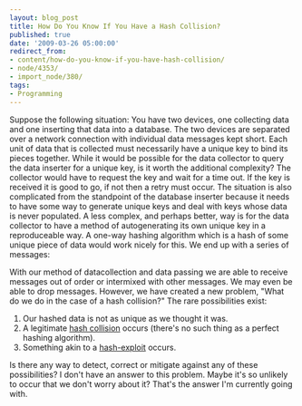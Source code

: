 ```yaml
---
layout: blog_post
title: How Do You Know If You Have a Hash Collision?
published: true
date: '2009-03-26 05:00:00'
redirect_from:
- content/how-do-you-know-if-you-have-hash-collision/
- node/4353/
- import_node/380/
tags:
- Programming
---
```


Suppose the following situation: You have two devices, one collecting data and one inserting that data into a database. The two devices are separated over a network connection with individual data messages kept short. Each unit of data that is collected must necessarily have a unique key to bind its pieces together. While it would be possible for the data collector to query the data inserter for a unique key, is it worth the additional complexity? The collector would have to request the key and wait for a time out. If the key is received it is good to go, if not then a retry must occur. The situation is also complicated from the standpoint of the database inserter because it needs to have some way to generate unique keys and deal with keys whose data is never populated. A less complex, and perhaps better, way is for the data collector to have a method of autogenerating its own unique key in a reproduceable way. A one-way hashing algorithm which is a hash of some unique piece of data would work nicely for this. We end up with a series of messages: `            `

With our method of datacollection and data passing we are able to receive messages out of order or intermixed with other messages. We may even be able to drop messages. However, we have created a new problem, "What do we do in the case of a hash collision?" The rare possibilities exist:

1.  Our hashed data is not as unique as we thought it was.
2.  A legitimate [hash collision](http://en.wikipedia.org/wiki/Hash_collision) occurs (there's no such thing as a perfect hashing algorithm).
3.  Something akin to a [hash-exploit](http://en.wikipedia.org/wiki/MD5#Security) occurs.

Is there any way to detect, correct or mitigate against any of these possibilities? I don't have an answer to this problem. Maybe it's so unlikely to occur that we don't worry about it? That's the answer I'm currently going with.
